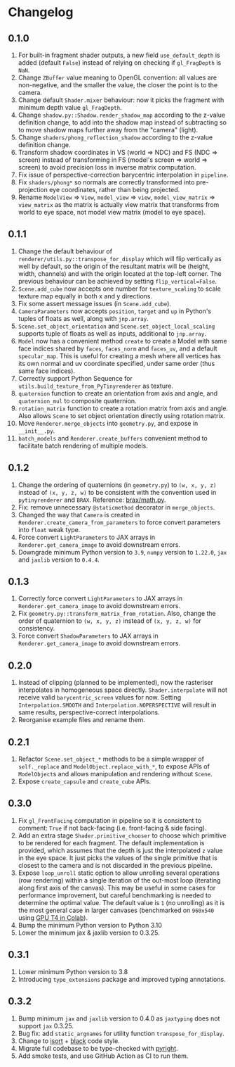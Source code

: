 # Changelog

## 0.1.0

1. For built-in fragment shader outputs, a new field `use_default_depth` is added (default `False`) instead of relying on checking if `gl_FragDepth` is `NaN`.
2. Change `ZBuffer` value meaning to OpenGL convention: all values are non-negative, and the smaller the value, the closer the point is to the camera.
3. Change default `Shader.mixer` behaviour: now it picks the fragment with minimum depth value `gl_FragDepth`.
4. Change `shadow.py::Shadow.render_shadow_map` according to the z-value definition change, to add into the shadow map instead of subtracting so to move shadow maps further away from the "camera" (light).
5. Change `shaders/phong_reflection_shadow` according to the z-value definition change.
6. Transform shadow coordinates in VS (world => NDC) and FS (NDC => screen) instead of transforming in FS (model's screen => world => screen) to avoid precision loss in inverse matrix computation.
7. Fix issue of perspective-correction barycentric interpolation in `pipeline`.
8. Fix `shaders/phong*` so normals are correctly transformed into pre-projection eye coordinates, rather than being projected.
9. Rename `ModelView` => `View`, `model_view` => `view`, `model_view_matrix` => `view_matrix` as the matrix is actually view matrix that transforms from world to eye space, not model view matrix (model to eye space).

## 0.1.1

1. Change the default behaviour of `renderer/utils.py::transpose_for_display` which will flip vertically as well by default, so the origin of the resultant matrix will be (height, width, channels) and with the origin located at the top-left corner. The previous behaviour can be achieved by setting `flip_vertical=False`.
2. `Scene.add_cube` now accepts one number for `texture_scaling` to scale texture map equally in both x and y directions.
3. Fix some assert message issues (in `Scene.add_cube`).
4. `CameraParameters` now accepts `position`, `target` and `up` in Python's tuples of floats as well, along with `jnp.array`.
5. `Scene.set_object_orientation` and `Scene.set_object_local_scaling` supports tuple of floats as well as inputs, additional to `jnp.array`.
6. `Model` now has a convenient method `create` to create a Model with same face indices shared by `faces`, `faces_norm` and `faces_uv`, and a default `specular_map`. This is useful for creating a mesh where all vertices has its own normal and uv coordinate specified, under same order (thus same face indices).
7. Correctly support Python Sequence for `utils.build_texture_from_PyTinyrenderer` as texture.
8. `quaternion` function to create an orientation from axis and angle, and `quaternion_mul` to composite quaternion.
9. `rotation_matrix` function to create a rotation matrix from axis and angle. Also allows `Scene` to set object orientation directly using rotation matrix.
10. Move `Renderer.merge_objects` into `geometry.py`, and expose in `__init__.py`.
11. `batch_models` and `Renderer.create_buffers` convenient method to facilitate batch rendering of multiple models.

## 0.1.2

1. Change the ordering of quaternions (in `geometry.py`) to `(w, x, y, z)` instead of `(x, y, z, w)` to be consistent with the convention used in `pytinyrenderer` and `BRAX`. Reference: [brax/math.py](https://github.com/google/brax/blob/aebd8b8cb34430f6eaf6f914293f901e3c8d9a22/brax/math.py).
2. Fix: remove unnecessary `@staticmethod` decorator in `merge_objects`.
3. Changed the way that `Camera` is created in `Renderer.create_camera_from_parameters` to force convert parameters into `float` weak type.
4. Force convert `LightParameters` to JAX arrays in `Renderer.get_camera_image` to avoid downstream errors.
5. Downgrade minimum Python version to `3.9`, `numpy` version to `1.22.0`, `jax` and `jaxlib` version to `0.4.4`.

## 0.1.3

1. Correctly force convert `LightParameters` to JAX arrays in `Renderer.get_camera_image` to avoid downstream errors.
2. Fix `geometry.py::transform_matrix_from_rotation`. Also, change the order of quaternion to `(w, x, y, z)` instead of `(x, y, z, w)` for consistency.
3. Force convert `ShadowParameters` to JAX arrays in `Renderer.get_camera_image` to avoid downstream errors.

## 0.2.0

1. Instead of clipping (planned to be implemented), now the rasteriser interpolates in homogeneous space directly. `Shader.interpolate` will not receive valid `barycentric_screen` values for now. Setting `Interpolation.SMOOTH` and `Interpolation.NOPERSPECTIVE` will result in same results, perspective-correct interpolations.
2. Reorganise example files and rename them.

## 0.2.1

1. Refactor `Scene.set_object_*` methods to be a simple wrapper of `self._replace` and `ModelObject.replace_with_*`, to expose APIs of `ModelObject`s and allows manipulation and rendering without `Scene`.
2. Expose `create_capsule` and `create_cube` APIs.

## 0.3.0

1. Fix `gl_FrontFacing` computation in pipeline so it is consistent to comment: `True` if not back-facing (i.e. front-facing & side facing).
2. Add an extra stage `Shader.primitive_chooser` to choose which primitive to be rendered for each fragment. The default implementation is provided, which assumes that the depth is just the interpolated `z` value in the eye space. It just picks the values of the single primitive that is closest to the camera and is not discarded in the previous pipeline.
3. Expose `loop_unroll` static option to allow unrolling several operations (row rendering) within a single iteration of the out-most loop (iterating along first axis of the canvas). This may be useful in some cases for performance improvement, but careful benchmarking is needed to determine the optimal value. The default value is `1` (no unrolling) as it is the most general case in larger canvases (benchmarked on `960x540` using [GPU T4 in Colab](https://colab.research.google.com/drive/1xhkYNz5WjvUCjQWpp72CLf9SIy3i5PnN)).
4. Bump the minimum Python version to Python 3.10
5. Lower the minimum jax & jaxlib version to 0.3.25.

## 0.3.1

1. Lower minimum Python version to 3.8
2. Introducing `type_extensions` package and improved typing annotations.

## 0.3.2

1. Bump minimum `jax` and `jaxlib` version to 0.4.0 as `jaxtyping` does not support `jax` 0.3.25.
2. Bug fix: add `static_argnames` for utility function `transpose_for_display`.
3. Change to [isort](https://github.com/PyCQA/isort) + [black](https://github.com/psf/black) code style.
4. Migrate full codebase to be type-checked with [pyright](https://github.com/microsoft/pyright).
5. Add smoke tests, and use GitHub Action as CI to run them.
